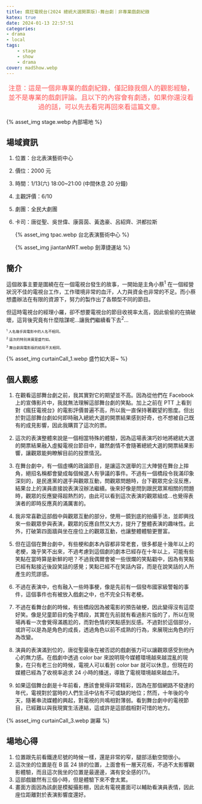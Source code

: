 ```yaml
---
title: 瘋狂電視台(2024 總統大選開票版)-舞台劇｜非專業戲劇紀錄
katex: true
date: 2024-01-13 22:57:51
categories: 
- drama
- local
tags:
    - stage
    - show
    - drama
cover: madShow.webp
---
```


<p style="font-size:1.1rem;color:#f55;text-align:center">
注意：這是一個非專業的戲劇紀錄，僅記錄我個人的觀影經驗，並不是專業的戲劇評論。且以下的內容會有劇透，如果你還沒看過的話，可以先去看完再回來看這篇文章。</p>

{% asset_img  stage.webp 內部場地 %}

## 場域資訊

1. 位置：台北表演藝術中心
2. 價位：2000 元
3. 時間：1/13(六) 18:00~21:00 (中間休息 20 分鐘)
4. 主觀評價：6/10
5. 劇團：全民大劇團
6. 卡司：唐從聖、吳世偉、康茵茵、黃逸豪、呂紹齊、洪都拉斯

     {% asset_img  tpac.webp 台北表演藝術中心 %}

     {% asset_img  jiantanMRT.webp 劍潭捷運站 %}

## 簡介

這個故事主要是圍繞在在一個電視台發生的故事，一開始是主角小蔡<sup>1</sup> 在一個經營狀況不佳的電視台工作，工作環境非常的血汗，人力與資金也非常的不足。而小蔡想盡辦法在有限的資源下，努力的製作出了各類型不同的節目。

但這時電視台的經理小羅，卻不想要電視台的節目收視率太高，因此偷偷的在搞破壞，這背後究竟有什麼陰謀呢...讓我們繼續看下去<sup>2</sup>...

<p style="font-size:0.6rem;line-height:0.5rem">
<sup>1</sup> 人名幾乎與電影中的人名不相同。&emsp;</p>
<p style="
font-size:0.6rem;line-height:0.5rem"><sup>2</sup> 這次的特別來賓是盛竹如。&emsp;</p>
<p style="font-size:0.6rem;line-height:0.5rem"><sup>3</sup> 舞台劇與電影版的結局不太相同。</p>

{% asset_img  curtainCall_1.webp 盛竹如大哥~ %}

## 個人觀感

1. 在觀看這部舞台劇之前，我其實對它的期望並不高。因為從他們在 Facebook 上的宣傳影片中，我就無法理解這部舞台劇的笑點。加上之前在 PTT 上看到對《瘋狂電視台》的電影評價普遍不高，所以我一直保持著觀望的態度。但出於對這部舞台劇如何即時融入總統大選的開票結果感到好奇，也不想被自己既有的成見影響，因此我購買了這次的票。

3. 這次的表演整體來說是一個相當特殊的體驗，因為這場表演巧妙地將總統大選的開票結果融入虛擬電視台節目中，雖然劇情不會隨著總統大選的開票結果影響，讓觀眾能夠瞭解目前的投票情況。

4. 在舞台劇中，有一個虛構的政論節目，是讓這次選舉的三大陣營在舞台上摔角，絕招名稱都會變成每個候選人有爭議的事件。不過有一個橋段令我滿印象深刻的，是民進黨的選手與觀眾互動，問觀眾問題時，台下觀眾完全沒反應，結果台上的演員直接說表演沒辦法繼續。後來好像是問到跟民眾黨相關的問題時，觀眾的反應變得超熱烈的，由此可以看到這次表演的觀眾組成...也覺得表演者的即時反應真的滿厲害的。

5. 我非常喜歡這部戲中與觀眾互動的部分，使用一鏡到底的拍攝手法，並即興找來一些觀眾參與表演，觀眾的反應自然又大方，提升了整體表演的趣味性。此外，打破第四面牆與坐在座位上的觀眾互動，也讓整體體驗更豐富。

6. 但在這個在舞台劇中，有些梗和劇本內容都非常老套，很多都是十幾年以上的老梗，幾乎笑不出來，不過考慮到這個劇的劇本已經存在十年以上，可能有些笑點在當時算是新鮮的吧？不過我偶爾會被一些很爛的笑點戳中，因為有笑點已經有點接近後設笑話的感覺；笑點已經不在笑話內容，而是在說笑話的人所產生的荒謬感。

7. 不過在表演中，也有融入一些時事梗，像是先前有一個發布國家級警報的事件，這個事件也有被放入戲劇之中，也不完全只有老梗。

8. 不過在看舞台劇的時候，有些橋段因為被電影的預告破梗，因此變得沒有這麼好笑。像是兒童節目的兔子橋段，其實在先前就有看過影片版的了，所以在現場再看一次會覺得滿尷尬的，而對色情的笑點感到反感。不過對於這個部分，或許可以是為是角色的成長，透過角色以前不成熟的行為，來展現出角色的行為改變。

9. 演員的表演滿到位的，唐從聖最後在被否認的戲劇張力可以讓觀眾感受到他內心的無力感。在戲劇中透過 color bar 來說明現今媒體環境越來越混亂的現象，在只有老三台的時候，電視人可以看到 color bar 就可以休息，但現在的媒體已經為了收視率追求 24 小時的播送，導致了電視環境越來越血汗。

10. 如果這個舞台劇是十年前看，應該會覺得非常精彩，因為在那個網路不發達的年代，電視對於當時的人們生活中佔有不可或缺的地位；然而，十年後的今天，隨著串流媒體的興起，對電視的共鳴相對薄弱。看到舞台劇中的電視節目，已經難以與我現實生活連結，這或許是這部戲相對可惜的地方。

{% asset_img  curtainCall_3.webp 謝幕 %}

## 場地心得

1. 位置跟先前看鐵達尼號的時候一樣，還是非常的窄，腿部活動空間很小。
2. 這次坐的位置是在 B 區 24 排的位置，上面會有一層天花板，不過不太影響觀影體驗，而且這次我坐的位置是最邊邊，滿有安全感的(?)。
3. 這部戲雖然有三個小時，但是體驗下來不會太累。
4. 畫面方面因為該劇是模擬攝影棚，因此有電視畫面可以輔助看演員表情，因此座位距離對於表演影響度還好。